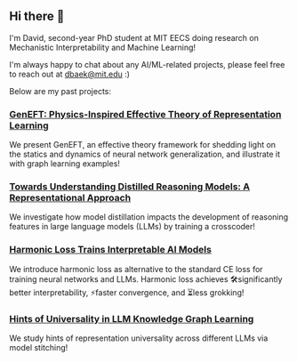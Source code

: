 ## Hi there 👋

I'm David, second-year PhD student at MIT EECS doing research on Mechanistic Interpretability and Machine Learning!

I'm always happy to chat about any AI/ML-related projects, please feel free to reach out at dbaek@mit.edu :)

Below are my past projects:

### [GenEFT: Physics-Inspired Effective Theory of Representation Learning](https://journals.aps.org/pre/abstract/10.1103/PhysRevE.111.035307)

We present GenEFT, an effective theory framework for shedding light on the statics and dynamics of neural network generalization, and illustrate it with graph learning examples!

### [Towards Understanding Distilled Reasoning Models: A Representational Approach](https://arxiv.org/abs/2503.03730)

We investigate how model distillation impacts the development of reasoning features in large language models (LLMs) by training a crosscoder!

### [Harmonic Loss Trains Interpretable AI Models](https://x.com/dbaek__/status/1886781418115862544)

We introduce harmonic loss as alternative to the standard CE loss for training neural networks and LLMs. Harmonic loss achieves 🛠️significantly better interpretability, ⚡faster convergence, and ⏳less grokking!

### [Hints of Universality in LLM Knowledge Graph Learning](https://arxiv.org/abs/2410.08255)

We study hints of representation universality across different LLMs via model stitching!


<!--
**david-baek/david-baek** is a ✨ _special_ ✨ repository because its `README.md` (this file) appears on your GitHub profile.

Here are some ideas to get you started:

- 🔭 I’m currently working on ...
- 🌱 I’m currently learning ...
- 👯 I’m looking to collaborate on ...
- 🤔 I’m looking for help with ...
- 💬 Ask me about ...
- 📫 How to reach me: ...
- 😄 Pronouns: ...
- ⚡ Fun fact: ...
-->

